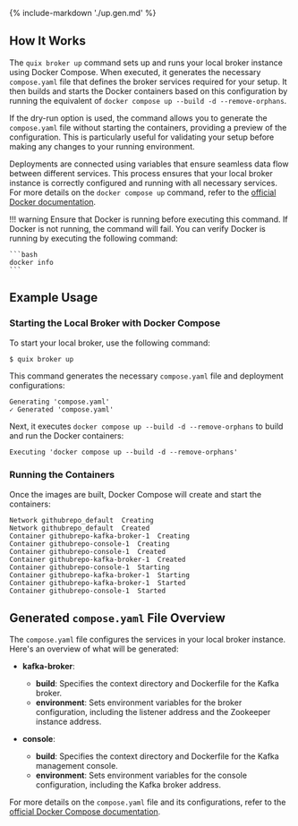 {% include-markdown './up.gen.md' %}

## How It Works

The `quix broker up` command sets up and runs your local broker instance using Docker Compose. When executed, it generates the necessary `compose.yaml` file that defines the broker services required for your setup. It then builds and starts the Docker containers based on this configuration by running the equivalent of `docker compose up --build -d --remove-orphans`.

If the dry-run option is used, the command allows you to generate the `compose.yaml` file without starting the containers, providing a preview of the configuration. This is particularly useful for validating your setup before making any changes to your running environment.

Deployments are connected using variables that ensure seamless data flow between different services. This process ensures that your local broker instance is correctly configured and running with all necessary services. For more details on the `docker compose up` command, refer to the [official Docker documentation](https://docs.docker.com/reference/cli/docker/compose/up/).

!!! warning
    Ensure that Docker is running before executing this command. If Docker is not running, the command will fail. You can verify Docker is running by executing the following command:

    ```bash
    docker info
    ```

## Example Usage

### Starting the Local Broker with Docker Compose

To start your local broker, use the following command:

```bash
$ quix broker up
```

This command generates the necessary `compose.yaml` file and deployment configurations:

```
Generating 'compose.yaml'
✓ Generated 'compose.yaml'
```

Next, it executes `docker compose up --build -d --remove-orphans` to build and run the Docker containers:

```text
Executing 'docker compose up --build -d --remove-orphans'
```

### Running the Containers

Once the images are built, Docker Compose will create and start the containers:

```text
Network githubrepo_default  Creating
Network githubrepo_default  Created
Container githubrepo-kafka-broker-1  Creating
Container githubrepo-console-1  Creating
Container githubrepo-console-1  Created
Container githubrepo-kafka-broker-1  Created
Container githubrepo-console-1  Starting
Container githubrepo-kafka-broker-1  Starting
Container githubrepo-kafka-broker-1  Started
Container githubrepo-console-1  Started
```

## Generated `compose.yaml` File Overview

The `compose.yaml` file configures the services in your local broker instance. Here's an overview of what will be generated:

- **kafka-broker**:
    - **build**: Specifies the context directory and Dockerfile for the Kafka broker.
    - **environment**: Sets environment variables for the broker configuration, including the listener address and the Zookeeper instance address.

- **console**:
    - **build**: Specifies the context directory and Dockerfile for the Kafka management console.
    - **environment**: Sets environment variables for the console configuration, including the Kafka broker address.

For more details on the `compose.yaml` file and its configurations, refer to the [official Docker Compose documentation](https://docs.docker.com/compose/compose-file/).